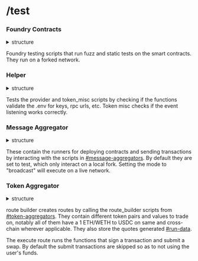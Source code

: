# /test

### Foundry Contracts

<details>

<summary>structure</summary>

```
test/foundry-contracts/aggregator
└── Contract.t.sol
```

</details>

Foundry testing scripts that run fuzz and static tests on the smart contracts. They run on a forked network.

### Helper

<details>

<summary>structure</summary>

```
test/helper
├── provider.test.ts
└── token_misc.test.ts
```

</details>

Tests the provider and token\_misc scripts by checking if the functions validate the .env for keys, rpc urls, etc. Token misc checks if the event listening works correctly.&#x20;

### Message Aggregator

<details>

<summary>structure</summary>

```
test/message-aggregators/aggregator
├── Deploy Contract.test.ts
└── Transaction Sender.test.ts
```

</details>

These contain the runners for deploying contracts and sending transactions by interacting with the scripts in [#message-aggregators](src.md#message-aggregators "mention"). By default they are set to test, which only interact on a local fork. Setting the mode to "broadcast" will execute on a live network.&#x20;

### Token Aggregator

<details>

<summary>structure</summary>

```
test/token-aggregators/token-aggregator
├── Route Executor.test.ts
└── Route Builder.test.ts
```

</details>

route builder creates routes by calling the route\_builder scripts from [#token-aggregators](src.md#token-aggregators "mention"). They contain different token pairs and values to trade on, notably all of them have a 1 ETH/WETH to USDC on same and cross-chain wherever applicable. They also store the quotes generated [#run-data](miscellaneous.md#run-data "mention").

The execute route runs the functions that sign a transaction and submit a swap. By default the submit transactions are skipped so as to not using the user's funds.&#x20;
